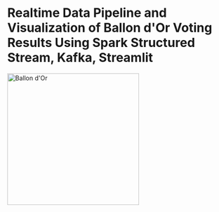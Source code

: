 # Realtime Data Pipeline and Visualization of Ballon d'Or Voting Results Using Spark Structured Stream, Kafka, Streamlit

<img src="[https://upload.wikimedia.org/wikipedia/en/thumb/f/f2/Premier_League_Logo.svg/800px-Premier_League_Logo.svg.png](https://i.ytimg.com/vi/nqpniSVDJXA/hq720.jpg?sqp=-oaymwEhCK4FEIIDSFryq4qpAxMIARUAAAAAGAElAADIQj0AgKJD&rs=AOn4CLDQP1kl3tI4z5CrqquIcyMdWn9REQ)" alt="Ballon d'Or" width="300"/>
